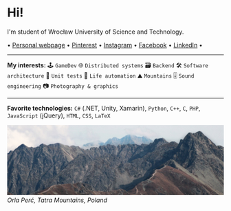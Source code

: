 # Hi!
I'm student of Wrocław University of Science and Technology.

 • [Personal webpage](https://goorkamateusz.github.io)
 • [Pinterest](https://pl.pinterest.com/goorkamateusz/_saved/)
 • [Instagram](https://www.instagram.com/goorkamateusz/)
 • [Facebook](https://www.facebook.com/goorkamateusz)
 • [LinkedIn](https://www.linkedin.com/in/goorkamateusz/)
 •

___
**My interests:**
🕹 `GameDev`
🌐 `Distributed systems`
🗃 `Backend`
🛠 `Software architecture`
🧪 `Unit tests`
🤖 `Life automation`
⛰ `Mountains`
🎚 `Sound engineering`
📷 `Photography & graphics`

___
**Favorite technologies:**
`C#` (.NET, Unity, Xamarin),
`Python`,
`C++`,
`C`,
`PHP`,
`JavaScript` (jQuery),
`HTML`,
`CSS`,
`LaTeX`


![Photo of...](img/orla-perc-wide.jpg)
_Orla Perć, Tatra Mountains, Poland_

